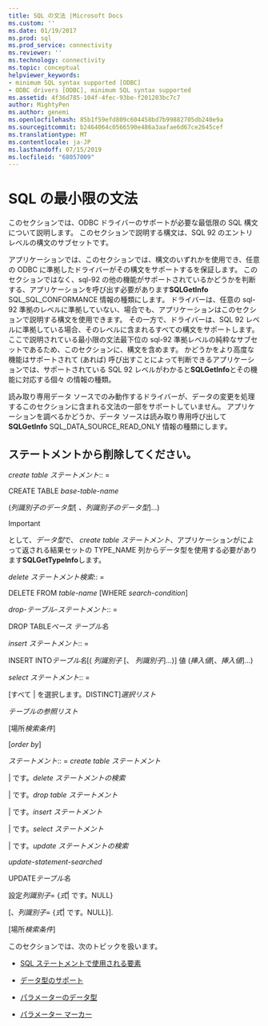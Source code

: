 ```yaml
---
title: SQL の文法 |Microsoft Docs
ms.custom: ''
ms.date: 01/19/2017
ms.prod: sql
ms.prod_service: connectivity
ms.reviewer: ''
ms.technology: connectivity
ms.topic: conceptual
helpviewer_keywords:
- minimum SQL syntax supported [ODBC]
- ODBC drivers [ODBC], minimum SQL syntax supported
ms.assetid: 4f36d785-104f-4fec-93be-f201203bc7c7
author: MightyPen
ms.author: genemi
ms.openlocfilehash: 85b1f59efd809c604458bd7b99882705db240e9a
ms.sourcegitcommit: b2464064c0566590e486a3aafae6d67ce2645cef
ms.translationtype: MT
ms.contentlocale: ja-JP
ms.lasthandoff: 07/15/2019
ms.locfileid: "68057009"
---
```

# <a name="sql-minimum-grammar"></a>SQL の最小限の文法
このセクションでは、ODBC ドライバーのサポートが必要な最低限の SQL 構文について説明します。 このセクションで説明する構文は、SQL 92 のエントリ レベルの構文のサブセットです。  
  
 アプリケーションでは、このセクションでは、構文のいずれかを使用でき、任意の ODBC に準拠したドライバーがその構文をサポートするを保証します。 このセクションではなく、sql-92 の他の機能がサポートされているかどうかを判断する、アプリケーションを呼び出す必要があります**SQLGetInfo** SQL_SQL_CONFORMANCE 情報の種類にします。 ドライバーは、任意の sql-92 準拠のレベルに準拠していない、場合でも、アプリケーションはこのセクションで説明する構文を使用できます。 その一方で、ドライバーは、SQL 92 レベルに準拠している場合、そのレベルに含まれるすべての構文をサポートします。 ここで説明されている最小限の文法最下位の sql-92 準拠レベルの純粋なサブセットであるため、このセクションに、構文を含めます。 かどうかをより高度な機能はサポートされて (あれば) 呼び出すことによって判断できるアプリケーションでは、サポートされている SQL 92 レベルがわかると**SQLGetInfo**とその機能に対応する個々 の情報の種類。  
  
 読み取り専用データ ソースでのみ動作するドライバーが、データの変更を処理するこのセクションに含まれる文法の一部をサポートしていません。 アプリケーションを調べるかどうか、データ ソースは読み取り専用呼び出して**SQLGetInfo** SQL_DATA_SOURCE_READ_ONLY 情報の種類にします。  
  
## <a name="statement"></a>ステートメントから削除してください。  
 *create table ステートメント*:: =  
  
 CREATE TABLE *base-table-name*  
  
 (*列識別子のデータ型*[ *、列識別子のデータ型*]...)  
  
> [!IMPORTANT]  
>  として、*データ型*で、 *create table ステートメント*、アプリケーションがによって返される結果セットの TYPE_NAME 列からデータ型を使用する必要があります**SQLGetTypeInfo**します。  
  
 *delete ステートメント検索*:: =  
  
 DELETE FROM *table-name* [WHERE *search-condition*]  
  
 *drop-テーブル-ステートメント*:: =  
  
 DROP TABLE*ベース テーブル名*  
  
 *insert ステートメント*:: =  
  
 INSERT INTO*テーブル名*[( *列識別子* [、 *列識別子*]...)]     値 (*挿入値*[、*挿入値*]...)  
  
 *select ステートメント*:: =  
  
 [すべて &#124; を選択します。DISTINCT]*選択リスト*  
  
 *テーブルの参照リスト*  
  
 [場所*検索条件*]  
  
 [*order by*]  
  
 *ステートメント*:: = *create table ステートメント*  
  
 &#124; です。*delete ステートメントの検索*  
  
 &#124; です。*drop table ステートメント*  
  
 &#124; です。*insert ステートメント*  
  
 &#124; です。*select ステートメント*  
  
 &#124; です。*update ステートメントの検索*  
  
 *update-statement-searched*  
  
 UPDATE*テーブル名*  
  
 設定*列識別子*= {*式*&#124; です。NULL}  
  
 [、*列識別子*= {*式*&#124; です。NULL}].  
  
 [場所*検索条件*]  
  
 このセクションでは、次のトピックを扱います。  
  
-   [SQL ステートメントで使用される要素](../../../odbc/reference/appendixes/elements-used-in-sql-statements.md)  
  
-   [データ型のサポート](../../../odbc/reference/appendixes/data-type-support.md)  
  
-   [パラメーターのデータ型](../../../odbc/reference/appendixes/parameter-data-types.md)  
  
-   [パラメーター マーカー](../../../odbc/reference/appendixes/parameter-markers.md)
